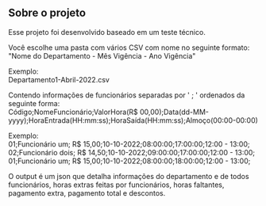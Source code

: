 <h2> 
  Sobre o projeto
</h2>

<p> 
  Esse projeto foi desenvolvido baseado em um teste técnico. 
</p> 

<p> 
  Você escolhe uma pasta com vários CSV com nome no seguinte formato: 
  </br>
  "Nome do Departamento - Mês Vigência - Ano Vigência"
</p>

<p>
  Exemplo:
  </br>
  Departamento1-Abril-2022.csv
</p>

<p> 
  Contendo informações de funcionários separadas por ' ; ' ordenados da seguinte forma: 
  </br>
  Código;NomeFuncionário;ValorHora(R$ 00,00);Data(dd-MM-yyyy);HoraEntrada(HH:mm:ss);HoraSaída(HH:mm:ss);Almoço(00:00-00:00)
</p>

<p>
  Exemplo: 
  </br>
  01;Funcionário um; R$ 15,00;10-10-2022;08:00:00;17:00:00;12:00 - 13:00;
  02;Funcionário dois; R$ 14,50;10-10-2022;09:00:00;17:00:00;12:00 - 13:00;
  01;Funcionário um; R$ 15,00;10-10-2022;08:00:00;18:00:00;12:00 - 13:00;
</p>

<p>
  O output é um json que detalha informações do departamento e de todos funcionários, horas extras feitas por funcionários, horas faltantes, pagamento extra, pagamento total e descontos.
</p>
